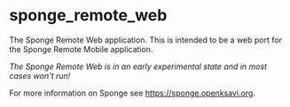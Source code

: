 # sponge_remote_web

The Sponge Remote Web application. This is intended to be a web port for the Sponge Remote Mobile application.

*The Sponge Remote Web is in an early experimental state and in most cases won't run!*

For more information on Sponge see https://sponge.openksavi.org.
